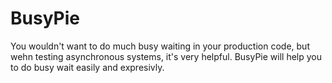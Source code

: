 # BusyPie
You wouldn't want to do much busy waiting in your production code, but wehn testing asynchronous systems, it's very helpful. BusyPie will help you to do busy wait easily and expresivly. 
